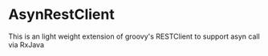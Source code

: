 # AsynRestClient
This is an light weight extension of groovy's RESTClient to support asyn call via RxJava
